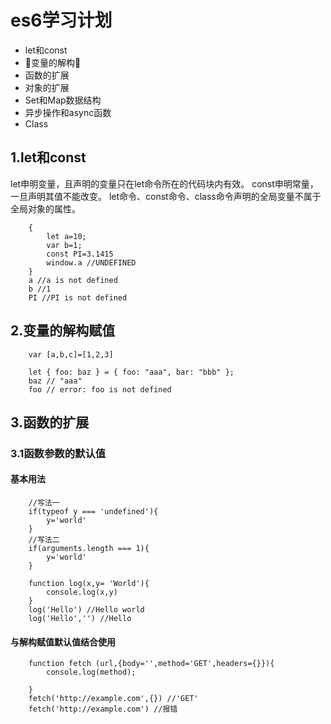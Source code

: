 # es6学习计划
*   let和const
*   变量的解构
*   函数的扩展
*   对象的扩展
*   Set和Map数据结构
*   异步操作和async函数
*   Class
## 1.let和const
let申明变量，且声明的变量只在let命令所在的代码块内有效。
const申明常量，一旦声明其值不能改变。
let命令、const命令、class命令声明的全局变量不属于全局对象的属性。

        {    
            let a=10;
            var b=1;
            const PI=3.1415
            window.a //UNDEFINED
        }
        a //a is not defined
        b //1
        PI //PI is not defined

## 2.变量的解构赋值

        var [a,b,c]=[1,2,3]

        let { foo: baz } = { foo: "aaa", bar: "bbb" };
        baz // "aaa"
        foo // error: foo is not defined

## 3.函数的扩展
### 3.1函数参数的默认值
#### 基本用法
        //写法一
        if(typeof y === 'undefined'){
            y='world'
        }
        //写法二
        if(arguments.length === 1){
            y='world'
        }

        function log(x,y= 'World'){
            console.log(x,y)
        }
        log('Hello') //Hello world
        log('Hello','') //Hello

#### 与解构赋值默认值结合使用

        function fetch (url,{body='',method='GET',headers={}}){
            console.log(method);

        }
        fetch('http://example.com',{}) //'GET'
        fetch('http://example.com') //报错







